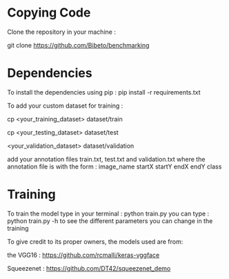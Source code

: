 # Copying Code
Clone the repository in your machine : 

git clone https://github.com/Bibeto/benchmarking


# Dependencies 
To install the dependencies using pip : 
pip install -r requirements.txt

To add your custom dataset for training : 

cp <your_training_dataset> dataset/train

cp <your_testing_dataset> dataset/test

<your_validation_dataset> dataset/validation



add your annotation files train.txt, test.txt and validation.txt 
where the annotation file is with the form : 
image_name startX startY endX endY class



# Training
To train the model type in your terminal : 
python train.py 
you can type : python train.py -h 
to see the different parameters you can change in the training 



To give credit to its proper owners, the models used are from: 

the VGG16 : https://github.com/rcmalli/keras-vggface

Squeezenet : https://github.com/DT42/squeezenet_demo
